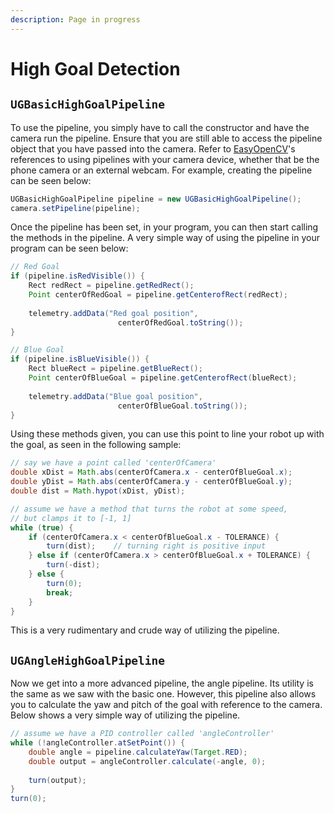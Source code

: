 ```yaml
---
description: Page in progress
---
```


# High Goal Detection

## `UGBasicHighGoalPipeline`

To use the pipeline, you simply have to call the constructor and have the camera run the pipeline. Ensure that you are still able to access the pipeline object that you have passed into the camera. Refer to [EasyOpenCV](https://github.com/OpenFTC/EasyOpenCV)'s references to using pipelines with your camera device, whether that be the phone camera or an external webcam. For example, creating the pipeline can be seen below:

```java
UGBasicHighGoalPipeline pipeline = new UGBasicHighGoalPipeline();
camera.setPipeline(pipeline);
```

Once the pipeline has been set, in your program, you can then start calling the methods in the pipeline. A very simple way of using the pipeline in your program can be seen below:

```java
// Red Goal
if (pipeline.isRedVisible()) {
    Rect redRect = pipeline.getRedRect();
    Point centerOfRedGoal = pipeline.getCenterofRect(redRect);
    
    telemetry.addData("Red goal position",
                        centerOfRedGoal.toString());
}

// Blue Goal
if (pipeline.isBlueVisible()) {
    Rect blueRect = pipeline.getBlueRect();
    Point centerOfBlueGoal = pipeline.getCenterofRect(blueRect);
    
    telemetry.addData("Blue goal position",
                        centerOfBlueGoal.toString());
}
```

Using these methods given, you can use this point to line your robot up with the goal, as seen in the following sample:

```java
// say we have a point called 'centerOfCamera'
double xDist = Math.abs(centerOfCamera.x - centerOfBlueGoal.x);
double yDist = Math.abs(centerOfCamera.y - centerOfBlueGoal.y);
double dist = Math.hypot(xDist, yDist);

// assume we have a method that turns the robot at some speed,
// but clamps it to [-1, 1]
while (true) {
    if (centerOfCamera.x < centerOfBlueGoal.x - TOLERANCE) {
        turn(dist);    // turning right is positive input
    } else if (centerOfCamera.x > centerOfBlueGoal.x + TOLERANCE) {
        turn(-dist);
    } else {
        turn(0);
        break;
    }
}
```

This is a very rudimentary and crude way of utilizing the pipeline.

## `UGAngleHighGoalPipeline`

Now we get into a more advanced pipeline, the angle pipeline. Its utility is the same as we saw with the basic one. However, this pipeline also allows you to calculate the yaw and pitch of the goal with reference to the camera. Below shows a very simple way of utilizing the pipeline.

```java
// assume we have a PID controller called 'angleController'
while (!angleController.atSetPoint()) {
    double angle = pipeline.calculateYaw(Target.RED);
    double output = angleController.calculate(-angle, 0);
    
    turn(output);
}
turn(0);
```



